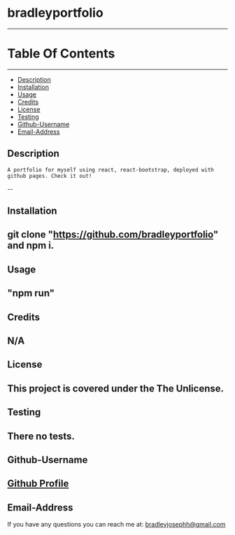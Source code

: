 # bradleyportfolio
  ----------------------------------
  
  # Table Of Contents
  -------------------
  * [Description](#description)
  * [Installation](#installation)
  * [Usage](#usage)
  * [Credits](#credits)
  * [License](#license)
  * [Testing](#testing)
  * [Github-Username](#github-username)
  * [Email-Address](#email-address)
  
  ## Description
    A portfolio for myself using react, react-bootstrap, deployed with github pages. Check it out!
  --
  ## Installation
   git clone "https://github.com/bradleyportfolio" and npm i.
  --
  ## Usage
   "npm run"
  --
  ## Credits
   N/A
  --
  ## License
  This project is covered under the The Unlicense.
  --
  ## Testing
   There no tests.
  --
  ## Github-Username
  [Github Profile](https://github.com/bradleyjosephh)
  --
  ## Email-Address
  If you have any questions you can reach me at:
   bradleyjosephh@gmail.com

